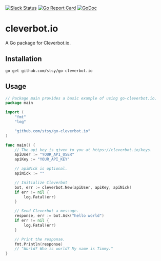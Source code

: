 [![Slack Status](https://slack.cleverbot.io/badge.svg)](https://slack.cleverbot.io)
[![Go Report Card](https://goreportcard.com/badge/github.com/stsy/go-cleverbot.io)](https://goreportcard.com/report/github.com/stsy/go-cleverbot.io)
[![GoDoc](https://godoc.org/github.com/stsy/go-cleverbot.io?status.svg)](https://godoc.org/github.com/stsy/go-cleverbot.io)

# cleverbot.io

A Go package for Cleverbot.io.

## Installation
```
go get github.com/stsy/go-cleverbot.io
```

## Usage
```go
// Package main provides a basic example of using go-cleverbot.io.
package main

import (
	"fmt"
	"log"

	"github.com/stsy/go-cleverbot.io"
)

func main() {
	// The api key is given to you at https://cleverbot.io/keys.
	apiUser := "YOUR_API_USER"
	apiKey := "YOUR_API_KEY"

	// apiNick is optional.
	apiNick := ""

	// Initialize Cleverbot
	bot, err := cleverbot.New(apiUser, apiKey, apiNick)
	if err != nil {
		log.Fatal(err)
	}

	// Send Cleverbot a message.
	response, err := bot.Ask("hello world")
	if err != nil {
		log.Fatal(err)
	}

	// Print the response.
	fmt.Println(response)
	// "World? Who is world? My name is Timmy."
}
```
